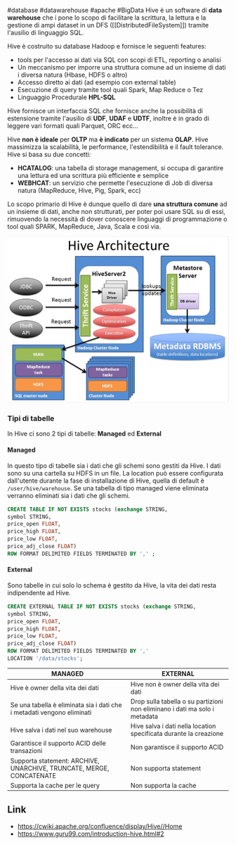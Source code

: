 #database #datawarehouse #apache #BigData
Hive è un software di **data warehouse** che i pone lo scopo di facilitare la scrittura, la lettura e la gestione di ampi dataset in un DFS ([[DistributedFileSystem]]) tramite l'ausilio di linguaggio SQL.

Hive è costruito su database Hadoop e fornisce le seguenti features:
- tools per l'accesso ai dati via SQL con scopi di ETL, reporting o analisi
- Un meccanismo per imporre una struttura comune ad un insieme di dati i diversa natura (Hbase, HDFS o altro)
- Accesso diretto ai dati (ad esempio con external table)
- Esecuzione di query tramite tool quali Spark, Map Reduce o Tez
- Linguaggio Procedurale **HPL-SQL**

Hive fornisce un interfaccia SQL che fornisce anche la possibilità di estensione tramite l'ausilio di **UDF**, **UDAF** e **UDTF**, inoltre è in grado di leggere vari formati quali Parquet, ORC ecc...

Hive **non è ideale** per **OLTP** ma **è indicato** per un sistema **OLAP**. Hive massimizza la scalabilità, le performance, l'estendibilità e il fault tolerance. Hive si basa su due concetti:
- **HCATALOG**: una tabella di storage management, si occupa di garantire una lettura ed una scrittura più efficiente e semplice
- **WEBHCAT**: un servizio che permette l'esecuzione di Job di diversa natura (MapReduce, Hive, Pig, Spark, ecc)

Lo scopo primario di Hive è dunque quello di dare **una struttura comune** ad un insieme di dati, anche non strutturati, per poter poi usare SQL su di essi, rimuovendo la necessità di dover conoscere linguaggi di programmazione o tool quali SPARK, MapReduce, Java, Scala e così via.

![hive architecture](../Attachments/hiveArchitecture.jpg)

### Tipi di tabelle
In Hive ci sono 2 tipi di tabelle: **Managed** ed **External**
#### Managed
In questo tipo di tabelle sia i dati che gli schemi sono gestiti da Hive. I dati sono su una cartella su HDFS in un file. La location può essere configurata dall'utente durante la fase di installazione di Hive, quella di default è  `/user/hive/warehouse`. Se una tabella di tipo managed viene eliminata verranno eliminati sia i dati che gli schemi.
```sql
CREATE TABLE IF NOT EXISTS stocks (exchange STRING,
symbol STRING,
price_open FLOAT,
price_high FLOAT,
price_low FLOAT,
price_adj_close FLOAT)
ROW FORMAT DELIMITED FIELDS TERMINATED BY ',' ;
```

#### External
Sono tabelle in cui solo lo schema è gestito da Hive, la vita dei dati resta indipendente ad Hive.
```sql
CREATE EXTERNAL TABLE IF NOT EXISTS stocks (exchange STRING,
symbol STRING,
price_open FLOAT,
price_high FLOAT,
price_low FLOAT,
price_adj_close FLOAT)
ROW FORMAT DELIMITED FIELDS TERMINATED BY ','
LOCATION '/data/stocks';
```

| MANAGED | EXTERNAL|
|---|---|
|Hive è owner della vita dei dati|Hive non è owner della vita dei dati |
|Se una tabella è eliminata sia i dati che i metadati vengono eliminati|Drop sulla tabella o su partizioni non eliminano i dati ma solo i metadata|
|Hive salva i dati nel suo warehouse|Hive salva i dati nella location specificata durante la creazione|
|Garantisce il supporto ACID delle transazioni|Non garantisce il supporto ACID|
|Supporta statement: ARCHIVE, UNARCHIVE, TRUNCATE, MERGE, CONCATENATE|Non supporta statement|
|Supporta la cache per le query|Non supporta la cache|
## Link
- https://cwiki.apache.org/confluence/display/Hive//Home
- https://www.guru99.com/introduction-hive.html#2
